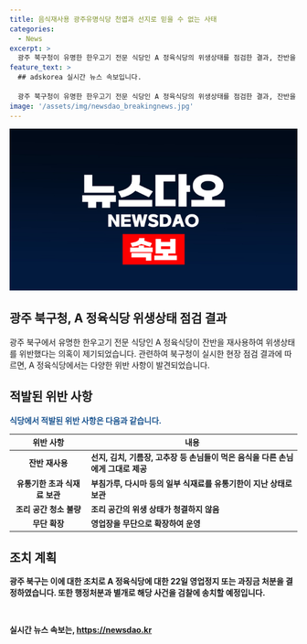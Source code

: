 ```yaml
---
title: 음식재사용 광주유명식당 천엽과 선지로 믿을 수 없는 사태
categories:
  - News
excerpt: >
  광주 북구청이 유명한 한우고기 전문 식당인 A 정육식당의 위생상태를 점검한 결과, 잔반을 재사용하고 일부 식재료의 유통기한을 지키지 않았다는 사실이 밝혀졌다. 이에 고객들은 배신감과 불쾌감을 토로하고 북구는 A 정육식당에 영업정지 또는 과징금 처분 및 검찰 송치를 검토 중이다. '맛집'으로 알려진 이 식당의 위생 의혹은 시민 제보와 방송사 보도로 대두되어 긴급 점검이 이뤄졌다.
feature_text: >
  ## adskorea 실시간 뉴스 속보입니다.

  광주 북구청이 유명한 한우고기 전문 식당인 A 정육식당의 위생상태를 점검한 결과, 잔반을 재사용하고 일부 식재료의 유통기한을 지키지 않았다는 사실이 밝혀졌다. 이에 고객들은 배신감과 불쾌감을 토로하고 북구는 A 정육식당에 영업정지 또는 과징금 처분 및 검찰 송치를 검토 중이다. '맛집'으로 알려진 이 식당의 위생 의혹은 시민 제보와 방송사 보도로 대두되어 긴급 점검이 이뤄졌다.
image: '/assets/img/newsdao_breakingnews.jpg'
---
```


<p><img src="/assets/img/newsdao_breakingnews.jpg" alt="adskorea 속보" /></p>

<h2 data-ke-size="size26">광주 북구청, A 정육식당 위생상태 점검 결과</h2>

<p data-ke-size="size16">광주 북구에서 유명한 한우고기 전문 식당인 A 정육식당이 잔반을 재사용하여 위생상태를 위반했다는 의혹이 제기되었습니다. 관련하여 북구청이 실시한 현장 점검 결과에 따르면, A 정육식당에서는 다양한 위반 사항이 발견되었습니다.
</p>

<h2 data-ke-size="size26">적발된 위반 사항</h2>

<p data-ke-size="size16"><b><span style="color: #1a5490;">식당에서 적발된 위반 사항은 다음과 같습니다.</span><b></p>

<table>
    <thead>
        <tr>
            <th>위반 사항</th>
            <th>내용</th>
        </tr>
    </thead>
    <tbody>
        <tr>
            <td style="text-align: center; height: 17px;"><b>잔반 재사용</b></td>
            <td>선지, 김치, 기름장, 고추장 등 손님들이 먹은 음식을 다른 손님에게 그대로 제공</td>
        </tr>
        <tr>
            <td style="text-align: center; height: 17px;"><b>유통기한 초과 식재료 보관</b></td>
            <td>부침가루, 다시마 등의 일부 식재료를 유통기한이 지난 상태로 보관</td>
        </tr>
        <tr>
            <td style="text-align: center; height: 17px;"><b>조리 공간 청소 불량</b></td>
            <td>조리 공간의 위생 상태가 청결하지 않음</td>
        </tr>
        <tr>
            <td style="text-align: center; height: 17px;"><b>무단 확장</b></td>
            <td>영업장을 무단으로 확장하여 운영</td>
        </tr>
    </tbody>
</table>

<h2 data-ke-size="size26">조치 계획</h2>

<p data-ke-size="size16">광주 북구는 이에 대한 조치로 A 정육식당에 대한 22일 영업정지 또는 과징금 처분을 결정하였습니다. 또한 행정처분과 별개로 해당 사건을 검찰에 송치할 예정입니다.
</p>

<p data-ke-size="size16">&nbsp;</p>
실시간 뉴스 속보는, <a href="https://newsdao.kr" rel="dofollow">https://newsdao.kr</a>


